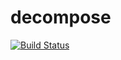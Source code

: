 decompose
=========

[![Build Status](https://travis-ci.org/seanchas116/decompose.svg)](https://travis-ci.org/seanchas116/decompose)
